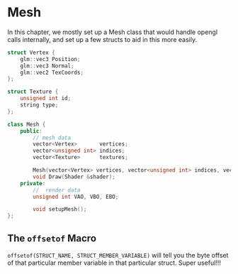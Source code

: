 # Mesh

In this chapter, we mostly set up a Mesh class that would handle opengl calls internally, and set up a few structs to aid in this more easily.

```c++
struct Vertex {
    glm::vec3 Position;
    glm::vec3 Normal;
    glm::vec2 TexCoords;
};

struct Texture {
    unsigned int id;
    string type;
};

class Mesh {
    public:
        // mesh data
        vector<Vertex>       vertices;
        vector<unsigned int> indices;
        vector<Texture>      textures;

        Mesh(vector<Vertex> vertices, vector<unsigned int> indices, vector<Texture> textures);
        void Draw(Shader &shader);
    private:
        //  render data
        unsigned int VAO, VBO, EBO;

        void setupMesh();
};  
```

## The `offsetof` Macro

`offsetof(STRUCT_NAME, STRUCT_MEMBER_VARIABLE)` will tell you the byte offset of that particular member variable in that particular struct. Super useful!!!